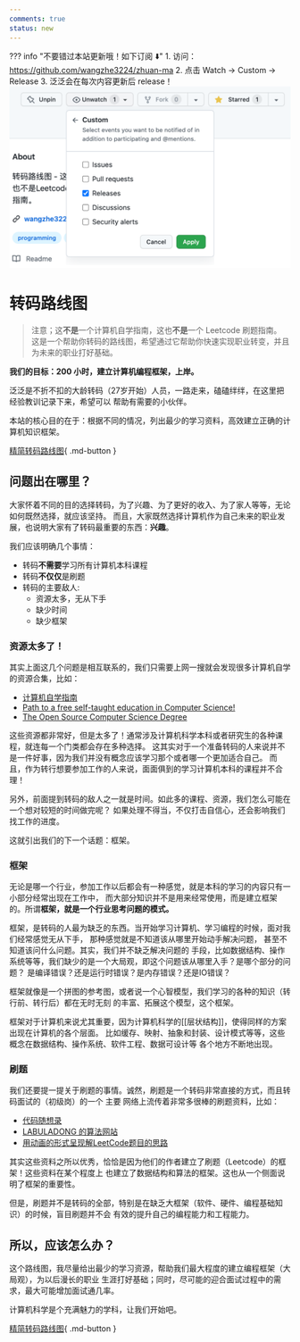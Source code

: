 ```yaml
---
comments: true
status: new
---
```


??? info "不要错过本站更新哦！如下订阅 ⬇️"
    1. 访问：<a href="https://github.com/wangzhe3224/zhuan-ma" target="_blank" rel="noopener">https://github.com/wangzhe3224/zhuan-ma</a>
    2. 点击 Watch -> Custom -> Release
    3. 泛泛会在每次内容更新后 release！
    ![20221021225015](https://raw.githubusercontent.com/wangzhe3224/pic_repo/master/images/20221021225015.png)

# 转码路线图

> 注意；这**不是**一个计算机自学指南，这也**不是**一个 Leetcode 刷题指南。
> 这是一个帮助你转码的路线图，希望通过它帮助你快速实现职业转变，并且为未来的职业打好基础。

**我们的目标：200 小时，建立计算机编程框架，上岸。**

泛泛是不折不扣的大龄转码（27岁开始）人员，一路走来，磕磕绊绊，在这里把经验教训记录下来，希望可以
帮助有需要的小伙伴。

本站的核心目的在于：根据不同的情况，列出最少的学习资料，高效建立正确的计算机知识框架。

[精简转码路线图](core/core.md){ .md-button }

## 问题出在哪里？

大家怀着不同的目的选择转码，为了兴趣、为了更好的收入、为了家人等等，无论如何既然选择，就应该坚持。
而且，大家既然选择计算机作为自己未来的职业发展，也说明大家有了转码最重要的东西：**兴趣**。

我们应该明确几个事情：

- 转码**不需要**学习所有计算机本科课程
- 转码**不仅仅**是刷题
- 转码的主要敌人:
    - 资源太多，无从下手
    - 缺少时间
    - 缺少框架

### 资源太多了！

其实上面这几个问题是相互联系的，我们只需要上网一搜就会发现很多计算机自学的资源合集，比如：

- [计算机自学指南](https://csdiy.wiki/)
- [Path to a free self-taught education in Computer Science!](https://github.com/ossu/computer-science)
- [The Open Source Computer Science Degree](https://github.com/ForrestKnight/open-source-cs)

这些资源都非常好，但是太多了！通常涉及计算机科学本科或者研究生的各种课程，就连每一个门类都会存在多种选择。
这其实对于一个准备转码的人来说并不是一件好事，因为我们并没有概念应该学习那个或者哪一个更加适合自己。
而且，作为转行想要参加工作的人来说，面面俱到的学习计算机本科的课程并不合理！

另外，前面提到转码的敌人之一就是时间。如此多的课程、资源，我们怎么可能在一个想对较短的时间做完呢？
如果处理不得当，不仅打击自信心，还会影响我们找工作的进度。

这就引出我们的下一个话题：框架。

### 框架

无论是哪一个行业，参加工作以后都会有一种感觉，就是本科的学习的内容只有一小部分经常出现在工作中，
而大部分知识并不是用来经常使用，而是建立框架的。所谓**框架，就是一个行业思考问题的模式。**

框架，是转码的人最为缺乏的东西。当开始学习计算机、学习编程的时候，面对我们经常感觉无从下手，
那种感觉就是不知道该从哪里开始动手解决问题， 甚至不知道该问什么问题。其实，我们并不缺乏解决问题的
手段，比如数据结构、操作系统等等，我们缺少的是一个大局观，即这个问题该从哪里入手？是哪个部分的问题？
是编译错误？还是运行时错误？是内存错误？还是IO错误？

框架就像是一个拼图的参考图，或者说一个心智模型，我们学习的各种的知识（转行前、转行后）都在无时无刻
的丰富、拓展这个模型，这个框架。

框架对于计算机来说尤其重要，因为计算机科学的[[层状结构]]，使得同样的方案出现在计算机的各个层面。
比如缓存、映射、抽象和封装、设计模式等等，这些概念在数据结构、操作系统、软件工程、数据可设计等
各个地方不断地出现。

### 刷题

我们还要提一提关于刷题的事情。诚然，刷题是一个转码非常直接的方式，而且转码面试的（初级岗）的一个
主要
网络上流传着非常多很棒的刷题资料，比如：

- [代码随想录](https://programmercarl.com/)
- [LABULADONG 的算法网站](https://labuladong.gitee.io/algo/)
- [用动画的形式呈现解LeetCode题目的思路](https://github.com/MisterBooo/LeetCodeAnimation)

其实这些资料之所以优秀，恰恰是因为他们的作者建立了刷题（Leetcode）的框架！这些资料在某个程度上
也建立了数据结构和算法的框架。这也从一个侧面说明了框架的重要性。

但是，刷题并不是转码的全部，特别是在缺乏大框架（软件、硬件、编程基础知识）的时候，盲目刷题并不会
有效的提升自己的编程能力和工程能力。

## 所以，应该怎么办？

这个路线图，我尽量给出最少的学习资源，帮助我们最大程度的建立编程框架（大局观），为以后漫长的职业
生涯打好基础；同时，尽可能的迎合面试过程中的需求，最大可能增加面试通几率。

计算机科学是个充满魅力的学科，让我们开始吧。

[精简转码路线图](core/core.md){ .md-button }